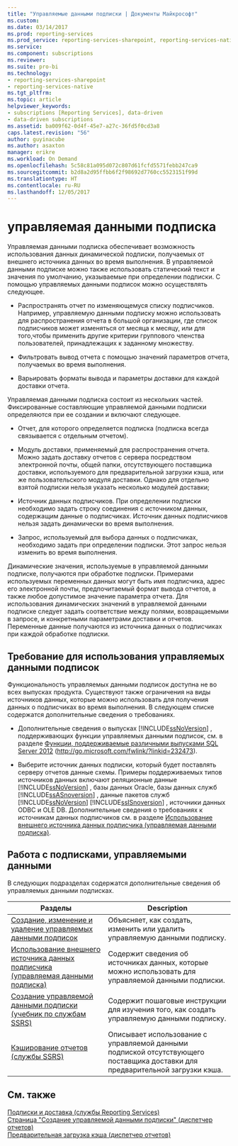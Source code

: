 ```yaml
---
title: "Управляемые данными подписки | Документы Майкрософт"
ms.custom: 
ms.date: 03/14/2017
ms.prod: reporting-services
ms.prod_service: reporting-services-sharepoint, reporting-services-native
ms.service: 
ms.component: subscriptions
ms.reviewer: 
ms.suite: pro-bi
ms.technology:
- reporting-services-sharepoint
- reporting-services-native
ms.tgt_pltfrm: 
ms.topic: article
helpviewer_keywords:
- subscriptions [Reporting Services], data-driven
- data-driven subscriptions
ms.assetid: ba009f62-0d4f-45e7-a27c-36fd5f0cd3a8
caps.latest.revision: "56"
author: guyinacube
ms.author: asaxton
manager: erikre
ms.workload: On Demand
ms.openlocfilehash: 5c58c81a095d072c807d61fcfd5571febb247ca9
ms.sourcegitcommit: b2d8a2d95ffbb6f2f98692d7760cc5523151f99d
ms.translationtype: HT
ms.contentlocale: ru-RU
ms.lasthandoff: 12/05/2017
---
```

# <a name="data-driven-subscriptions"></a>управляемая данными подписка
  Управляемая данными подписка обеспечивает возможность использования данных динамической подписки, получаемых от внешнего источника данных во время выполнения. В управляемой данными подписке можно также использовать статический текст и значения по умолчанию, указываемые при определении подписки. С помощью управляемых данными подписок можно осуществлять следующее.  
  
-   Распространять отчет по изменяющемуся списку подписчиков. Например, управляемую данными подписку можно использовать для распространения отчета в большой организации, где список подписчиков может изменяться от месяца к месяцу, или для того,чтобы применить другие критерии группового членства пользователей, принадлежащих к заданному множеству.  
  
-   Фильтровать вывод отчета с помощью значений параметров отчета, получаемых во время выполнения.  
  
-   Варьировать форматы вывода и параметры доставки для каждой доставки отчета.  
  
 Управляемая данными подписка состоит из нескольких частей. Фиксированные составляющие управляемой данными подписки определяются при ее создании и включают следующее.  
  
-   Отчет, для которого определяется подписка (подписка всегда связывается с отдельным отчетом).  
  
-   Модуль доставки, применяемый для распространения отчета. Можно задать доставку отчетов с сервера посредством электронной почты, общей папки, отсутствующего поставщика доставки, используемого для предварительной загрузки кэша, или же пользовательского модуля доставки. Однако для отдельно взятой подписки нельзя указать несколько модулей доставки;  
  
-   Источник данных подписчиков. При определении подписки необходимо задать строку соединения с источником данных, содержащим данные о подписчиках. Источник данных подписчиков нельзя задать динамически во время выполнения.  
  
-   Запрос, используемый для выбора данных о подписчиках, необходимо задать при определении подписки. Этот запрос нельзя изменить во время выполнения.  
  
 Динамические значения, используемые в управляемой данными подписке, получаются при обработке подписки. Примерами используемых переменных данных могут быть имя подписчика, адрес его электронной почты, предпочитаемый формат вывода отчетов, а также любое допустимое значение параметра отчета. Для использования динамических значений в управляемой данными подписке следует задать соответствие между полями, возвращаемыми в запросе, и конкретными параметрами доставки и отчетов. Переменные данные получаются из источника данных о подписчиках при каждой обработке подписки.  
  
## <a name="requirements-for-using-data-driven-subscriptions"></a>Требование для использования управляемых данными подписок  
 Функциональность управляемых данными подписок доступна не во всех выпусках продукта. Существуют также ограничения на виды источников данных, которые можно использовать для получения данных о подписчиках во время выполнения. В следующем списке содержатся дополнительные сведения о требованиях.  
  
-   Дополнительные сведения о выпусках [!INCLUDE[ssNoVersion](../../includes/ssnoversion-md.md)] , поддерживающих функции управляемых данными подписок, см. в разделе [Функции, поддерживаемые различными выпусками SQL Server 2012](http://go.microsoft.com/fwlink/?linkid=232473) (http://go.microsoft.com/fwlink/?linkid=232473).  
  
-   Выберите источник данных подписки, который будет поставлять серверу отчетов данные схемы. Примеры поддерживаемых типов источников данных включают реляционные данные [!INCLUDE[ssNoVersion](../../includes/ssnoversion-md.md)] , базы данных Oracle, базы данных служб [!INCLUDE[ssASnoversion](../../includes/ssasnoversion-md.md)] , данные пакетов служб [!INCLUDE[ssNoVersion](../../includes/ssnoversion-md.md)] [!INCLUDE[ssISnoversion](../../includes/ssisnoversion-md.md)] , источники данных ODBC и OLE DB. Дополнительные сведения о требованиях к источникам данных подписчиков см. в разделе [Использование внешнего источника данных подписчика (управляемая данными подписка)](../../reporting-services/subscriptions/use-an-external-data-source-for-subscriber-data-data-driven-subscription.md).  
  
## <a name="working-with-data-driven-subscriptions"></a>Работа с подписками, управляемыми данными  
 В следующих подразделах содержатся дополнительные сведения об управляемых данными подписках.  
  
|Разделы|Description|  
|------------|-----------------|  
|[Создание, изменение и удаление управляемых данными подписок](../../reporting-services/subscriptions/create-modify-and-delete-data-driven-subscriptions.md)|Объясняет, как создать, изменить или удалить управляемую данными подписку.|  
|[Использование внешнего источника данных подписчика (управляемая данными подписка)](../../reporting-services/subscriptions/use-an-external-data-source-for-subscriber-data-data-driven-subscription.md)|Содержит сведения об источниках данных, которые можно использовать для управляемой данными подписки.|  
|[Создание управляемой данными подписки (учебник по службам SSRS)](../../reporting-services/create-a-data-driven-subscription-ssrs-tutorial.md)|Содержит пошаговые инструкции для изучения того, как создать управляемую данными подписку.|  
|[Кэширование отчетов (службы SSRS)](../../reporting-services/report-server/caching-reports-ssrs.md)|Описывает использование с управляемой данными подпиской отсутствующего поставщика доставки для предварительной загрузки кэша.|  
  
## <a name="see-also"></a>См. также  
 [Подписки и доставка (службы Reporting Services)](../../reporting-services/subscriptions/subscriptions-and-delivery-reporting-services.md)   
 [Страница "Создание управляемой данными подписки" (диспетчер отчетов)](http://msdn.microsoft.com/library/814b4653-572a-48c7-847f-b310ba0f3046)   
 [Предварительная загрузка кэша (диспетчер отчетов)](../../reporting-services/report-server/preload-the-cache-report-manager.md)  
  
  
